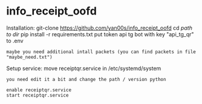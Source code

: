 # info_receipt_oofd
Installation:
    git-clone https://github.com/yan00s/info_receipt_oofd
    cd *path to dir*
    pip install -r requirements.txt
    put token api tg bot with key "api_tg_qr" to .env

    maybe you need additional intall packets (you can find packets in file "maybe_need.txt")


Setup service:
    move receiptqr.service in /etc/systemd/system

    you need edit it a bit and change the path / version python

    enable receiptqr.service
    start receiptqr.service
